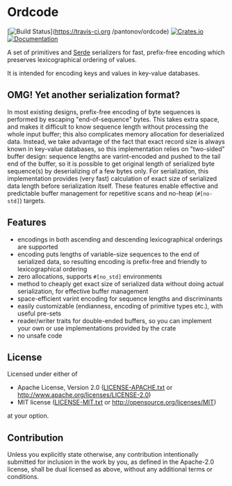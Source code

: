 # Ordcode

[![Build Status](https://travis-ci.org/pantonov/ordcode.svg?branch=master)](https://travis-ci.org
/pantonov/ordcode)
[![Crates.io](https://img.shields.io/crates/v/ordcode.svg)](https://crates.io/crates/ordcode)
[![Documentation](https://docs.rs/ordcode/badge.svg)](https://docs.rs/ordcode)


 A set of primitives and [Serde](https://serde.rs) serializers for
 fast, prefix-free encoding which preserves lexicographical ordering of values.

 It is intended for encoding keys and values in key-value databases.

## OMG! Yet another serialization format?

 In most existing designs, prefix-free encoding of byte sequences is performed by escaping
 "end-of-sequence" bytes. This takes extra space, and makes it difficult to know sequence length
 without processing the whole input buffer; this also complicates memory allocation for
 deserialized data. Instead, we take advantage of the fact that exact record size is always
 known in key-value databases, so this implementation relies on "two-sided" buffer design:
 sequence lengths are varint-encoded and pushed to the tail end of the buffer, so
 it is possible to get original length of serialized byte sequence(s) by deserializing of
 a few bytes only.
 For serialization, this implementation provides (very fast) calculation of exact size
 of serialized data length before serialization itself. These features
 enable effective and predictable buffer management for repetitive scans and no-heap
 (`#[no-std]`) targets.

## Features

 * encodings in both ascending and descending lexicographical orderings are supported
 * encoding puts lengths of variable-size sequences to the end of serialized data,
   so resulting encoding is prefix-free and friendly to lexicographical ordering
 * zero allocations, supports `#[no_std]` environments
 * method to cheaply get exact size of serialized data without doing actual serialization,
   for effective buffer management
 * space-efficient varint encoding for sequence lengths and discriminants
 * easily customizable (endianness, encoding of primitive types etc.), with useful pre-sets
 * reader/writer traits for double-ended buffers, so you can implement your own or use
   implementations provided by the crate
 * no unsafe code

## License

Licensed under either of

 * Apache License, Version 2.0
   ([LICENSE-APACHE.txt](LICENSE-APACHE) or http://www.apache.org/licenses/LICENSE-2.0)
 * MIT license
   ([LICENSE-MIT.txt](LICENSE-MIT) or http://opensource.org/licenses/MIT)

at your option.

## Contribution

Unless you explicitly state otherwise, any contribution intentionally submitted
for inclusion in the work by you, as defined in the Apache-2.0 license, shall be
dual licensed as above, without any additional terms or conditions.